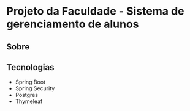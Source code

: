 # Projeto da Faculdade - Sistema de gerenciamento de alunos


## Sobre


## Tecnologias

- Spring Boot
- Spring Security
- Postgres
- Thymeleaf
